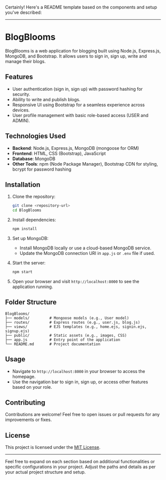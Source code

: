 Certainly! Here's a README template based on the components and setup you've described:

---

# BlogBlooms

BlogBlooms is a web application for blogging built using Node.js, Express.js, MongoDB, and Bootstrap. It allows users to sign in, sign up, write and manage their blogs.

## Features

- User authentication (sign in, sign up) with password hashing for security.
- Ability to write and publish blogs.
- Responsive UI using Bootstrap for a seamless experience across devices.
- User profile management with basic role-based access (USER and ADMIN).

## Technologies Used

- **Backend**: Node.js, Express.js, MongoDB (mongoose for ORM)
- **Frontend**: HTML, CSS (Bootstrap), JavaScript
- **Database**: MongoDB
- **Other Tools**: npm (Node Package Manager), Bootstrap CDN for styling, bcrypt for password hashing

## Installation

1. Clone the repository:

   ```bash
   git clone <repository-url>
   cd BlogBlooms
   ```

2. Install dependencies:

   ```bash
   npm install
   ```

3. Set up MongoDB:
   - Install MongoDB locally or use a cloud-based MongoDB service.
   - Update the MongoDB connection URI in `app.js` or `.env` file if used.

4. Start the server:

   ```bash
   npm start
   ```

5. Open your browser and visit `http://localhost:8000` to see the application running.

## Folder Structure

```
BlogBlooms/
├── models/         # Mongoose models (e.g., User model)
├── routes/         # Express routes (e.g., user.js, blog.js)
├── views/          # EJS templates (e.g., home.ejs, signin.ejs, signup.ejs)
├── public/         # Static assets (e.g., images, CSS)
├── app.js          # Entry point of the application
└── README.md       # Project documentation
```

## Usage

- Navigate to `http://localhost:8000` in your browser to access the homepage.
- Use the navigation bar to sign in, sign up, or access other features based on your role.

## Contributing

Contributions are welcome! Feel free to open issues or pull requests for any improvements or fixes.

## License

This project is licensed under the [MIT License](LICENSE).

---

Feel free to expand on each section based on additional functionalities or specific configurations in your project. Adjust the paths and details as per your actual project structure and setup.
